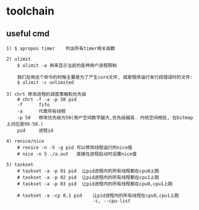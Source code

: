 # toolchain

## useful cmd
    1) $ apropos timer    列出所有timer相关函数

    2) ulimit
        $ ulimit -a 用来显示当前的各种用户进程限制

        我们在用这个命令的时候主要是为了产生core文件, 就是程序运行发行段错误时的文件:
        $ ulimit -c unlimited

    3) chrt 修改进程的调度策略和优先级
        # chrt -f -a -p 50 pid
        -f      fifo
        -a      代表所有线程
        -p 50   修改优先级为50(用户空间数字越大,优先级越高. 内核空间相反, 在bitmap上对应是99-50.)
        pid     进程id

    4) renice/nice
        # renice -n -5 -g pid 可以修改线程运行的nice值
        # nice -n 5 ./a.out   直接在进程启动时设置nice值
        
    5) taskset
        # taskset -a -p 01 pid  让pid进程内的所有线程都在cpu0上跑
        # taskset -a -p 02 pid  让pid进程内的所有线程都在cpu1上跑
        # taskset -a -p 03 pid  让pid进程内的所有线程都在cpu0,cpu1上跑

        # taskset -a -cp 0,1 pid    让pid进程内的所有线程在cpu0,cpu1上跑
                                    -c, --cpu-list
